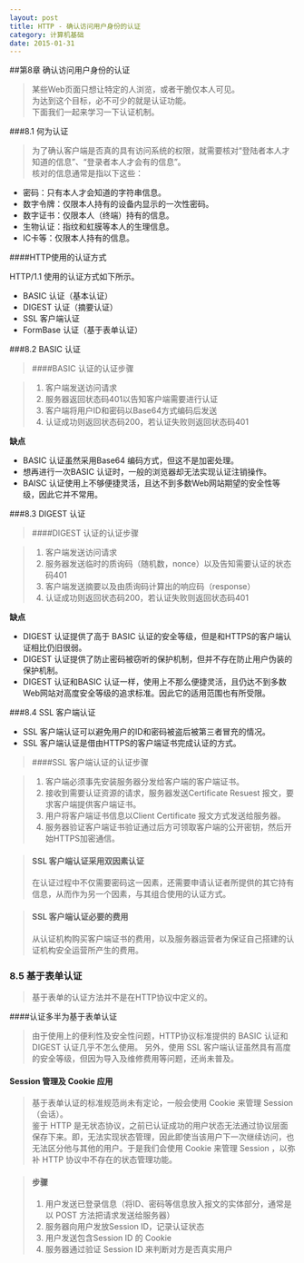 ```yaml
---
layout: post
title: HTTP - 确认访问用户身份的认证
category: 计算机基础
date: 2015-01-31
---
```



##第8章     确认访问用户身份的认证     
>某些Web页面只想让特定的人浏览，或者干脆仅本人可见。    
为达到这个目标，必不可少的就是认证功能。    
下面我们一起来学习一下认证机制。     

<!-- more -->    


###8.1 何为认证     

>为了确认客户端是否真的具有访问系统的权限，就需要核对“登陆者本人才知道的信息”、“登录者本人才会有的信息”。     
核对的信息通常是指以下这些：     

- 密码：只有本人才会知道的字符串信息。  
- 数字令牌：仅限本人持有的设备内显示的一次性密码。  
- 数字证书：仅限本人（终端）持有的信息。  
- 生物认证：指纹和虹膜等本人的生理信息。  
- IC卡等：仅限本人持有的信息。     

####HTTP使用的认证方式     

HTTP/1.1 使用的认证方式如下所示。      

- BASIC 认证（基本认证）   
- DIGEST 认证（摘要认证）   
- SSL 客户端认证   
- FormBase 认证（基于表单认证）     


###8.2 BASIC 认证      

>####BASIC 认证的认证步骤     

>1. 客户端发送访问请求     
>2. 服务器返回状态码401以告知客户端需要进行认证     
>3. 客户端将用户ID和密码以Base64方式编码后发送     
>4. 认证成功则返回状态码200，若认证失败则返回状态码401     

**缺点**   

- BASIC 认证虽然采用Base64 编码方式，但这不是加密处理。     
- 想再进行一次BASIC 认证时，一般的浏览器却无法实现认证注销操作。     
- BAISC 认证使用上不够便捷灵活，且达不到多数Web网站期望的安全性等级，因此它并不常用。    

###8.3 DIGEST 认证     

>####DIGEST 认证的认证步骤     

>1. 客户端发送访问请求     
>2. 服务器发送临时的质询码（随机数，nonce）以及告知需要认证的状态码401     
>3. 客户端发送摘要以及由质询码计算出的响应码（response）     
>4. 认证成功则返回状态码200，若认证失败则返回状态码401           
   
**缺点**    

- DIGEST 认证提供了高于 BASIC 认证的安全等级，但是和HTTPS的客户端认证相比仍旧很弱。     
- DIGEST 认证提供了防止密码被窃听的保护机制，但并不存在防止用户伪装的保护机制。     
- DIGEST 认证和BASIC 认证一样，使用上不那么便捷灵活，且仍达不到多数Web网站对高度安全等级的追求标准。因此它的适用范围也有所受限。     


###8.4 SSL 客户端认证     

- SSL 客户端认证可以避免用户的ID和密码被盗后被第三者冒充的情况。     
- SSL 客户端认证是借由HTTPS的客户端证书完成认证的方式。     



>####SSL 客户端认证的认证步骤     

>1. 客户端必须事先安装服务器分发给客户端的客户端证书。          
>2. 接收到需要认证资源的请求，服务器发送Certificate Resuest 报文，要求客户端提供客户端证书。     
>3. 用户将客户端证书信息以Client Certificate 报文方式发送给服务器。          
>4. 服务器验证客户端证书验证通过后方可领取客户端的公开密钥，然后开始HTTPS加密通信。    
 
 
>#### SSL 客户端认证采用双因素认证     
>在认证过程中不仅需要密码这一因素，还需要申请认证者所提供的其它持有信息，从而作为另一个因素，与其组合使用的认证方式。     


>#### SSL 客户端认证必要的费用     
>从认证机构购买客户端证书的费用，以及服务器运营者为保证自己搭建的认证机构安全运营所产生的费用。     

### 8.5 基于表单认证     

>基于表单的认证方法并不是在HTTP协议中定义的。     

####认证多半为基于表单认证    
>由于使用上的便利性及安全性问题，HTTP协议标准提供的 BASIC 认证和 DIGEST 认证几乎不怎么使用。    另外，使用 SSL 客户端认证虽然具有高度的安全等级，但因为导入及维修费用等问题，还尚未普及。    

#### Session 管理及 Cookie 应用   

>基于表单认证的标准规范尚未有定论，一般会使用 Cookie 来管理 Session （会话）。    
>鉴于 HTTP 是无状态协议，之前已认证成功的用户状态无法通过协议层面保存下来。即，无法实现状态管理，因此即使当该用户下一次继续访问，也无法区分他与其他的用户。于是我们会使用 Cookie 来管理 Session ，以弥补 HTTP 协议中不存在的状态管理功能。    

>#### 步骤   
>1. 用户发送已登录信息（将ID、密码等信息放入报文的实体部分，通常是以 POST 方法把请求发送给服务器）   
>2. 服务器向用户发放Session ID，记录认证状态    
>3. 用户发送包含Session ID 的 Cookie 
>4. 服务器通过验证 Session ID 来判断对方是否真实用户    




